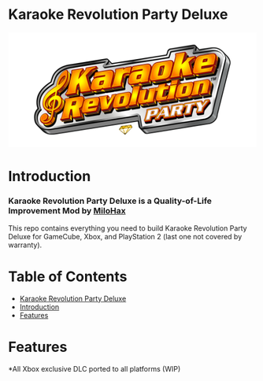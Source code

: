 # Karaoke Revolution Party Deluxe

![Header Image](dependencies/header.png)

# Introduction

### Karaoke Revolution Party Deluxe is a Quality-of-Life Improvement Mod by [MiloHax](https://github.com/hmxmilohax)

This repo contains everything you need to build Karaoke Revolution Party Deluxe for GameCube, Xbox, and PlayStation 2 (last one not covered by warranty).

# Table of Contents  
- [Karaoke Revolution Party Deluxe](#karaoke-revolution-party-deluxe)
- [Introduction](#introduction)
- [Features](#features)

# Features
*All Xbox exclusive DLC ported to all platforms (WIP)
